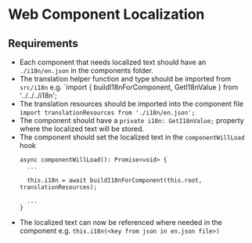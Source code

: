 # Web Component Localization

## Requirements
* Each component that needs localized text should have an `./i18n/en.json` in the components folder.
* The translation helper function and type should be imported from `src/i18n` e.g. `import { buildI18nForComponent, GetI18nValue } from '../../../i18n';
* The translation resources should be imported into the component file `import translationResources from './i18n/en.json';`
* The component should have a `private i18n: GetI18nValue;` property where the localized text will be stored.
* The component should set the localized text in the `componentWillLoad` hook
  ```
  async componentWillLoad(): Promise<void> {
    ...

    this.i18n = await buildI18nForComponent(this.root, translationResources);

    ...
  }
  ````
* The localized text can now be referenced where needed in the component e.g. `this.i18n(<key from json in en.json file>)`
